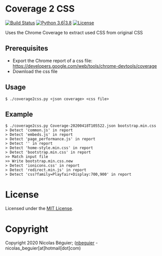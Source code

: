 # Coverage 2 CSS

[![Build Status](https://travis-ci.org/nbeguier/coverage2css.svg?branch=master)](https://travis-ci.org/nbeguier/coverage2css) [![Python 3.6|3.8](https://img.shields.io/badge/python-3.6|3.8-green.svg)](https://www.python.org/) [![License](https://img.shields.io/github/license/nbeguier/coverage2css?color=blue)](https://github.com/nbeguier/coverage2css/blob/master/LICENSE)

Uses the Chrome Coverage to extract used CSS from original CSS

## Prerequisites

  - Export the Chrome report of a css file: https://developers.google.com/web/tools/chrome-devtools/coverage
  - Download the css file

## Usage

```
$ ./coverage2css.py <json coverage> <css file>
```

## Example

```
$ ./coverage2css.py Coverage-20200418T105522.json bootstrap.min.css
> Detect 'common.js' in report
> Detect 'embeds.js' in report
> Detect 'page_performance.js' in report
> Detect '' in report
> Detect 'home-style.min.css' in report
> Detect 'bootstrap.min.css' in report
>> Match input file
>> Write bootstrap.min.css.new
> Detect 'ionicons.css' in report
> Detect 'redirect.min.js' in report
> Detect 'css?family=Playfair+Display:700,900' in report
```

# License
Licensed under the [MIT License](https://github.com/nbeguier/coverage2css/blob/master/LICENSE).

# Copyright
Copyright 2020 Nicolas Béguier; ([nbeguier](https://beguier.eu/nicolas/) - nicolas_beguier[at]hotmail[dot]com)
